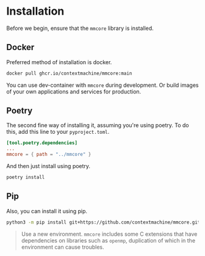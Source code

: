 # Installation

Before we begin, ensure that the `mmcore` library is installed.

## Docker

Preferred method of installation is docker.

```bash
docker pull ghcr.io/contextmachine/mmcore:main
```

You can use dev-container with `mmcore` during development. Or build images of your own applications and services for
production.

## Poetry

The second fine way of installing it, assuming you're using poetry.
To do this, add this line to your `pyproject.toml`.

```toml
[tool.poetry.dependencies]
...
mmcore = { path = "../mmcore" }
```

And then just install using poetry.

```bash
poetry install
```

## Pip

Also, you can install it using pip.

```bash
python3 -m pip install git+https://github.com/contextmachine/mmcore.git

```

> Use a new environment. `mmcore` includes some C extensions that have dependencies on libraries such as `openmp`,
> duplication of which in the environment can cause troubles.


